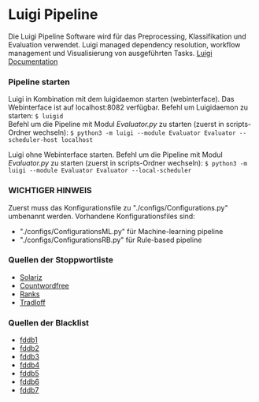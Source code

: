 # Luigi Pipeline
Die Luigi Pipeline Software wird für das Preprocessing, Klassifikation und Evaluation verwendet.
Luigi managed dependency resolution, workflow management und Visualisierung von ausgeführten Tasks.
[Luigi Documentation](https://luigi.readthedocs.io/en/latest/index.html)

### Pipeline starten
Luigi in Kombination mit dem luigidaemon starten (webinterface).
Das Webinterface ist auf localhost:8082 verfügbar.
Befehl um Luigidaemon zu starten: `$ luigid`  
Befehl um die Pipeline mit Modul _Evaluator.py_ zu starten (zuerst in scripts-Ordner wechseln):
`$ python3 -m luigi --module Evaluator Evaluator --scheduler-host localhost`  

Luigi ohne Webinterface starten.
Befehl um die Pipeline mit Modul _Evaluator.py_ zu starten (zuerst in scripts-Ordner wechseln):
`$ python3 -m luigi --module Evaluator Evaluator --local-scheduler`  

### WICHTIGER HINWEIS
Zuerst muss das Konfigurationsfile zu "./configs/Configurations.py" umbenannt werden.
Vorhandene Konfigurationsfiles sind:
- "./configs/ConfigurationsML.py" für Machine-learning pipeline
- "./configs/ConfigurationsRB.py" für Rule-based pipeline

### Quellen der Stoppwortliste
- [Solariz](https://github.com/solariz/german_stopwords/blob/master/german_stopwords_full.txt)
- [Countwordfree](https://countwordsfree.com/stopwords/german)
- [Ranks](https://www.ranks.nl/stopwords/german)
- [Tradloff](https://github.com/tradloff/haiku/blob/master/wsgi/static/nltk-corpus-stopwords-german.txt)

### Quellen der Blacklist
- [fddb1](https://fddb.info/db/de/listen/261057_4_fleisch_im_vergleich/index.html)
- [fddb2](https://fddb.info/db/de/listen/149538__01__vergleichsliste__fisch/index.html)
- [fddb3](https://fddb.info/db/de/listen/150984__01__vergleichsliste__gemuese_i/index.html)
- [fddb4](https://fddb.info/db/de/listen/151001__01__vergleichsliste__gemuese_ii/index.html)
- [fddb5](https://fddb.info/db/de/listen/152634__01__vergleichsliste__scharf/index.html)
- [fddb6](https://fddb.info/db/de/listen/442751_vergleichsliste_beilagen/index.html)
- [fddb7](https://fddb.info/db/de/listen/155259__01__vergleichsliste__obst/index.html)
